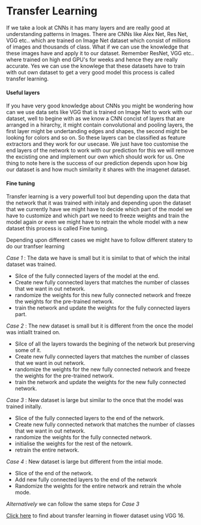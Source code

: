 # Transfer Learning

If we take a look at CNNs it has many layers and are really good at understanding patterns in Images. There are CNNs like Alex Net, Res Net, VGG etc.. which are trained on Image Net dataset which consist of millions of images and thousands of class. What if we can use the knowledge that these images have and apply it to our dataset. Remember ResNet, VGG etc.. where trained on high end GPU's for weeks and hence they are really accurate. Yes we can use the knowlege that these datasets have to train with out own dataset to get a very good model this process is called transfer learning.


#### Useful layers

If you have very good knowledge about CNNs you might be wondering how can we use data sets like VGG that is trained on Image Net to work with our dataset, well to begine with as we know a CNN concist of layers that are arranged in a hirarchy, it might contain convolutional and pooling layers, the first layer might be undertanding edges and shapes, the second might be looking for colors and so on. So these layers can be classified as feature extractors and they work for our usecase. We just have too customise the end layers of the network to work with our prediction for this we will remove the excisting one and implement our own which should work for us. One thing to note here is the success of our prediction depends upon how big our dataset is and how much similarity it shares with the imagenet dataset.


#### Fine tuning

Transfer learning is a very powerfull tool but depending upon the data that the network that it was trained with initaly and depending upon the dataset that we currently have we might have to decide which part of the model we have to customize and which part we need to freeze weights and train the model again or even we might have to retrain the whole model with a new dataset this process is called Fine tuning.

Depending upon different cases we might have to follow different statery to do our tranfser learning

_Case 1_ : The data we have is small but it is similat to that of which the inital dataset was trained.

* Silce of the fully connected layers of the model at the end.
* Create new fully connected layers that matches the number of classes that we want in out network.
* randomize the weights for this new fully connected network and freeze the weights for the pre-trained network.
* train the network and update the weights for the fully connected layers part.

_Case 2_ : The new dataset is small but it is different from the once the model was intiallt trained on.

* Silce of all the layers towards the begining of the network but preserving some of it.
* Create new fully connected layers that matches the number of classes that we want in out network.
* randomize the weights for the new fully connected network and freeze the weights for the pre-trained network.
* train the network and update the weights for the new fully connected network.

_Case 3_ : New dataset is large but similar to the once that the model was trained initally.

* Slice of the fully connected layers to the end of the network.
* Create new fully connected network that matches the number of classes that we want in out network.
* randomize the weights for the fully connected network.
* initialise the weights for the rest of the netowrk.
* retrain the entire network.

_Case 4_ : New dataset is large but different from the intial mode.

* Slice of the end of the network.
* Add new fully connected layers to the end of the network
* Randomize the weights for the entire network and retrain the whole mode.

*Alternatively* we can follow the same steps for _Case 3_

[Click here](https://github.com/abhijitramesh/Transfer-Learning/blob/master/Transfer_Learning_Exercise.ipynb) to find about transfer learning in flower dataset using VGG 16.